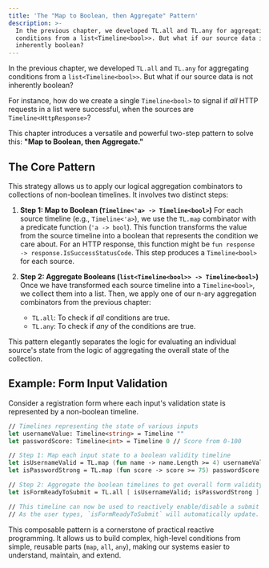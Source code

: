 ```yaml
---
title: 'The "Map to Boolean, then Aggregate" Pattern'
description: >-
  In the previous chapter, we developed TL.all and TL.any for aggregating
  conditions from a list<Timeline<bool>>. But what if our source data is not
  inherently boolean?
---
```

In the previous chapter, we developed `TL.all` and `TL.any` for aggregating conditions from a `list<Timeline<bool>>`. But what if our source data is not inherently boolean?

For instance, how do we create a single `Timeline<bool>` to signal if *all* HTTP requests in a list were successful, when the sources are `Timeline<HttpResponse>`?

This chapter introduces a versatile and powerful two-step pattern to solve this: **"Map to Boolean, then Aggregate."**

## The Core Pattern

This strategy allows us to apply our logical aggregation combinators to collections of non-boolean timelines. It involves two distinct steps:

1.  **Step 1: Map to Boolean (`Timeline<'a> -> Timeline<bool>`)**
    For each source timeline (e.g., `Timeline<'a>`), we use the `TL.map` combinator with a predicate function (`'a -> bool`). This function transforms the value from the source timeline into a boolean that represents the condition we care about. For an HTTP response, this function might be `fun response -> response.IsSuccessStatusCode`. This step produces a `Timeline<bool>` for each source.

2.  **Step 2: Aggregate Booleans (`list<Timeline<bool>> -> Timeline<bool>`)**
    Once we have transformed each source timeline into a `Timeline<bool>`, we collect them into a list. Then, we apply one of our n-ary aggregation combinators from the previous chapter:
    * `TL.all`: To check if *all* conditions are true.
    * `TL.any`: To check if *any* of the conditions are true.

This pattern elegantly separates the logic for evaluating an individual source's state from the logic of aggregating the overall state of the collection.

## Example: Form Input Validation

Consider a registration form where each input's validation state is represented by a non-boolean timeline.

```fsharp
// Timelines representing the state of various inputs
let usernameValue: Timeline<string> = Timeline ""
let passwordScore: Timeline<int> = Timeline 0 // Score from 0-100

// Step 1: Map each input state to a boolean validity timeline
let isUsernameValid = TL.map (fun name -> name.Length >= 4) usernameValue
let isPasswordStrong = TL.map (fun score -> score >= 75) passwordScore

// Step 2: Aggregate the boolean timelines to get overall form validity
let isFormReadyToSubmit = TL.all [ isUsernameValid; isPasswordStrong ]

// This timeline can now be used to reactively enable/disable a submit button.
// As the user types, `isFormReadyToSubmit` will automatically update.
```

This composable pattern is a cornerstone of practical reactive programming. It allows us to build complex, high-level conditions from simple, reusable parts (`map`, `all`, `any`), making our systems easier to understand, maintain, and extend.
